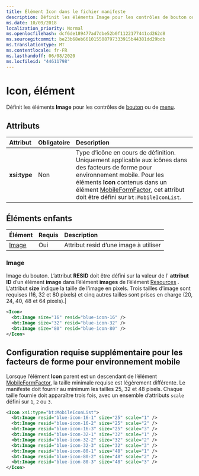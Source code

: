 ```yaml
---
title: Élément Icon dans le fichier manifeste
description: Définit les éléments Image pour les contrôles de bouton ou de menu.
ms.date: 10/09/2018
localization_priority: Normal
ms.openlocfilehash: dcf6de189477ad7dbe52b0f1122177441cd262d8
ms.sourcegitcommit: be23b68eb661015508797333915b44381dd29bdb
ms.translationtype: MT
ms.contentlocale: fr-FR
ms.lasthandoff: 06/08/2020
ms.locfileid: "44611798"
---
```

# <a name="icon-element"></a>Icon, élément

Définit les éléments **Image** pour les contrôles de [bouton](control.md#button-control) ou de [menu](control.md#menu-dropdown-button-controls).

## <a name="attributes"></a>Attributs

|  Attribut  |  Obligatoire  |  Description  |
|:-----|:-----|:-----|
|  **xsi:type**  |  Non  | Type d’icône en cours de définition. Uniquement applicable aux icônes dans des facteurs de forme pour environnement mobile. Pour les éléments **Icon** contenus dans un élément [MobileFormFactor](mobileformfactor.md), cet attribut doit être défini sur `bt:MobileIconList`. |

## <a name="child-elements"></a>Éléments enfants

|  Élément |  Requis  |  Description  |
|:-----|:-----|:-----|
|  [Image](#image)        | Oui |   Attribut resid d’une image à utiliser         |

### <a name="image"></a>Image

Image du bouton. L’attribut **RESID** doit être défini sur la valeur de l' **attribut ID** d’un élément **image** dans l’élément **images** de l’élément [Resources](resources.md) . L’attribut **size** indique la taille de l’image en pixels. Trois tailles d’image sont requises (16, 32 et 80 pixels) et cinq autres tailles sont prises en charge (20, 24, 40, 48 et 64 pixels).|

```xml
<Icon>
  <bt:Image size="16" resid="blue-icon-16" />
  <bt:Image size="32" resid="blue-icon-32" />
  <bt:Image size="80" resid="blue-icon-80" />
</Icon>
```

## <a name="additional-requirements-for-mobile-form-factors"></a>Configuration requise supplémentaire pour les facteurs de forme pour environnement mobile

Lorsque l’élément **Icon** parent est un descendant de l’élément [MobileFormFactor](mobileformfactor.md), la taille minimale requise est légèrement différente. Le manifeste doit fournir au minimum les tailles 25, 32 et 48 pixels. Chaque taille fournie doit apparaître trois fois, avec un ensemble d’attributs `scale` défini sur `1`, `2` ou `3`.

```xml
<Icon xsi:type="bt:MobileIconList">
  <bt:Image resid="blue-icon-16-1" size="25" scale="1" />
  <bt:Image resid="blue-icon-16-2" size="25" scale="2" />
  <bt:Image resid="blue-icon-16-3" size="25" scale="3" />
  <bt:Image resid="blue-icon-32-1" size="32" scale="1" />
  <bt:Image resid="blue-icon-32-2" size="32" scale="2" />
  <bt:Image resid="blue-icon-32-3" size="32" scale="3" />
  <bt:Image resid="blue-icon-80-1" size="48" scale="1" />
  <bt:Image resid="blue-icon-80-2" size="48" scale="2" />
  <bt:Image resid="blue-icon-80-3" size="48" scale="3" />
</Icon>
```
